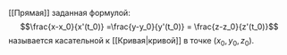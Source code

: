 [[Прямая]] заданная формулой:$$\frac{x-x_0}{x'(t_0)} =\frac{y-y_0}{y'(t_0)} = \frac{z-z_0}{z'(t_0)}$$
называется касательной к [[Кривая|кривой]] в точке $(x_0, y_0, z_0)$.
